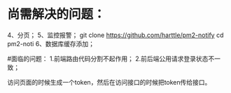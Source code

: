 # 尚需解决的问题：
4、分页；
5、监控报警；
git clone https://github.com/harttle/pm2-notify cd pm2-noti
6、数据库缓存添加；

#面临的问题：
1.前端路由代码分割不起作用；
2.前后端公用请求登录状态不一致；

访问页面的时候生成一个token，然后在访问接口的时候把token传给接口。





